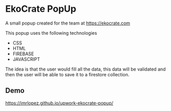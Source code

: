 # EkoCrate PopUp

A small popup created for the team at https://ekocrate.com

This popup uses the following technologies

* CSS
* HTML
* FIREBASE
* JAVASCRIPT


The idea is that the user would fill all the data, this data will be validated and then the user will be able to save it to a firestore collection.


## Demo

https://imrlopez.github.io/upwork-ekocrate-popup/
